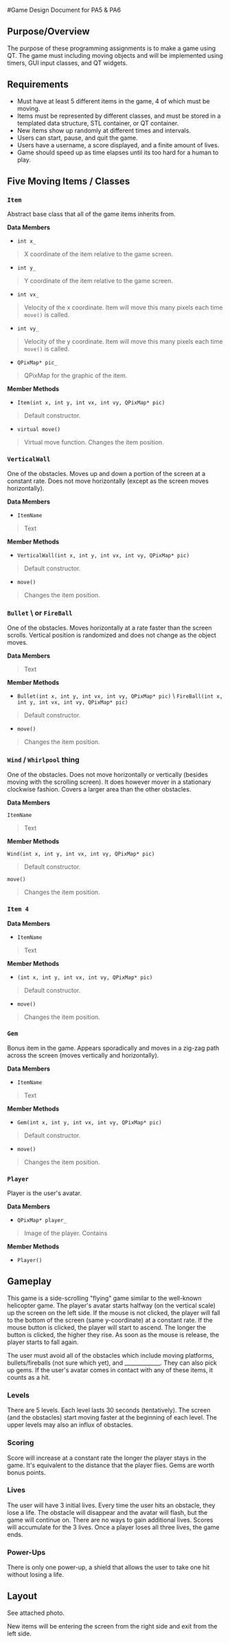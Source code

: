 #Game Design Document for PA5 & PA6

## Purpose/Overview

The purpose of these programming assignments is to make a game using QT. The game must including moving objects and will be implemented using timers, GUI input classes, and QT widgets.

## Requirements

* Must have at least 5 different items in the game, 4 of which must be moving.
* Items must be represented by different classes, and must be stored in a templated data structure, STL container, or QT container.
* New items show up randomly at different times and intervals.
* Users can start, pause, and quit the game.
* Users have a username, a score displayed, and a finite amount of lives.
* Game should speed up as time elapses until its too hard for a human to play.

## Five Moving Items / Classes

### `Item`
Abstract base class that all of the game items inherits from.

**Data Members**

* `int x_`
> X coordinate of the item relative to the game screen.

* `int y_`
> Y coordinate of the item relative to the game screen.

* `int vx_`
> Velocity of the x coordinate. Item will move this many pixels each time `move()` is called.

* `int vy_`
> Velocity of the y coordinate. Item will move this many pixels each time `move()` is called.

* `QPixMap* pic_`
> QPixMap for the graphic of the item. 

**Member Methods**

* `Item(int x, int y, int vx, int vy, QPixMap* pic)`
> Default constructor.

* `virtual move()`
> Virtual move function. Changes the item position.

### `VerticalWall`
One of the obstacles. Moves up and down a portion of the screen at a constant rate. Does not move horizontally (except as the screen moves horizontally).

**Data Members**

* `ItemName`
>Text

**Member Methods**

* `VerticalWall(int x, int y, int vx, int vy, QPixMap* pic)`
> Default constructor.

* `move()`
> Changes the item position.

### `Bullet` \ or `FireBall`
One of the obstacles. Moves horizontally at a rate faster than the screen scrolls. Vertical position is randomized and does not change as the object moves.

**Data Members**

>Text

**Member Methods**

* `Bullet(int x, int y, int vx, int vy, QPixMap* pic)` \ `FireBall(int x, int y, int vx, int vy, QPixMap* pic)`
> Default constructor.

* `move()`
> Changes the item position.

### `Wind` / `Whirlpool` thing
One of the obstacles. Does not move horizontally or vertically (besides moving with the scrolling screen). It does however mover in a stationary clockwise fashion. Covers a larger area than the other obstacles.

**Data Members**

`ItemName`
>Text

**Member Methods**

`Wind(int x, int y, int vx, int vy, QPixMap* pic)`
> Default constructor.

`move()`
> Changes the item position.

### `Item 4`


**Data Members**

* `ItemName`
>Text

**Member Methods**

* `(int x, int y, int vx, int vy, QPixMap* pic)`
> Default constructor.

* `move()`
> Changes the item position.

### `Gem`
Bonus item in the game. Appears sporadically and moves in a zig-zag path across the screen (moves vertically and horizontally). 

**Data Members**

* `ItemName`
>Text

**Member Methods**

* `Gem(int x, int y, int vx, int vy, QPixMap* pic)`
> Default constructor.

* `move()`
> Changes the item position.

### `Player`
Player is the user's avatar. 

**Data Members**

* `QPixMap* player_`
> Image of the player. Contains

**Member Methods**

* `Player()`

## Gameplay
This game is a side-scrolling "flying" game similar to the well-known helicopter game. The player's avatar starts halfway (on the vertical scale) up the screen on the left side. If the mouse is not clicked, the player will fall to the bottom of the screen (same y-coordinate) at a constant rate. If the mouse button is clicked, the player will start to ascend. The longer the button is clicked, the higher they rise. As soon as the mouse is release, the player starts to fall again.

The user must avoid all of the obstacles which include moving platforms, bullets/fireballs (not sure which yet), and _____________. They can also pick up gems. If the user's avatar comes in contact with any of these items, it counts as a hit.

### Levels
There are 5 levels. Each level lasts 30 seconds (tentatively). The screen (and the obstacles) start moving faster at the beginning of each level. The upper levels may also an influx of obstacles.

### Scoring
Score will increase at a constant rate the longer the player stays in the game. It's equivalent to the distance that the player flies. Gems are worth bonus points.

### Lives
The user will have 3 initial lives. Every time the user hits an obstacle, they lose a life. The obstacle will disappear and the avatar will flash, but the game will continue on. There are no ways to gain additional lives. Scores will accumulate for the 3 lives. Once a player loses all three lives, the game ends.

### Power-Ups
There is only one power-up, a shield that allows the user to take one hit without losing a life.

## Layout
See attached photo. 

New items will be entering the screen from the right side and exit from the left side.


